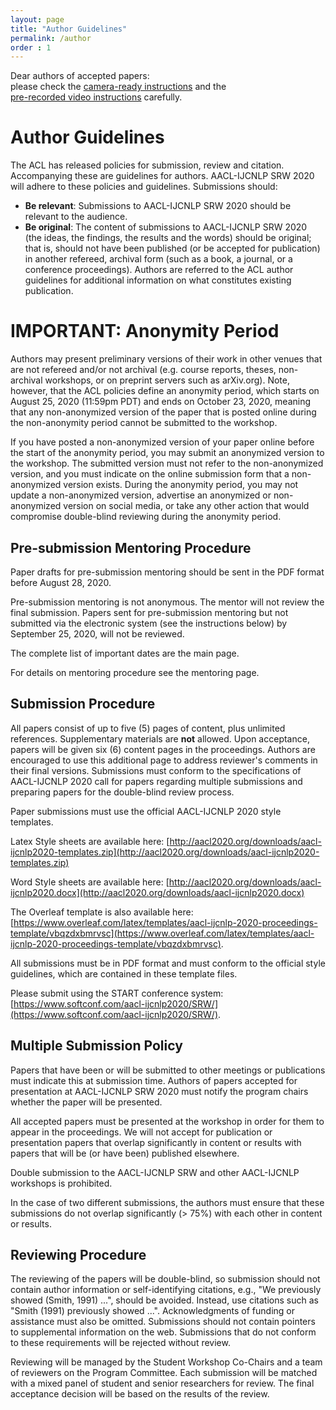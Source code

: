 ```yaml
---
layout: page
title: "Author Guidelines"
permalink: /author
order : 1
---
```


<div id="side-table-wrapper" style="width:70%;">
 Dear authors of accepted papers: <br> 
 please check the <a href="https://aacl2020-srw.github.io/camera_ready">camera-ready instructions</a> and the <a href="https://aacl2020-srw.github.io/pre_recorded_video">pre-recorded video instructions</a> carefully.
</div>


# Author Guidelines
The ACL has released policies for submission, review and citation. Accompanying these are guidelines for authors. AACL-IJCNLP SRW 2020 will adhere to these policies and guidelines. Submissions should:

- __Be relevant__: Submissions to AACL-IJCNLP SRW 2020 should be relevant to the audience.
- __Be original__: The content of submissions to AACL-IJCNLP SRW 2020 (the ideas, the findings, the results and the words) should be original; that is, should not have been published (or be accepted for publication) in another refereed, archival form (such as a book, a journal, or a conference proceedings). Authors are referred to the ACL author guidelines for additional information on what constitutes existing publication.

# IMPORTANT: Anonymity Period

Authors may present preliminary versions of their work in other venues that are not refereed and/or not archival (e.g. course reports, theses, non-archival workshops, or on preprint servers such as arXiv.org). Note, however, that the ACL policies define an anonymity period, which starts on August 25, 2020 (11:59pm PDT) and ends on October 23, 2020, meaning that any non-anonymized version of the paper that is posted online during the non-anonymity period cannot be submitted to the workshop.

If you have posted a non-anonymized version of your paper online before the start of the anonymity period, you may submit an anonymized version to the workshop. The submitted version must not refer to the non-anonymized version, and you must indicate on the online submission form that a non-anonymized version exists. During the anonymity period, you may not update a non-anonymized version, advertise an anonymized or non-anonymized version on social media, or take any other action that would compromise double-blind reviewing during the anonymity period.

## Pre-submission Mentoring Procedure

Paper drafts for pre-submission mentoring should be sent in the PDF format before August 28, 2020. 

Pre-submission mentoring is not anonymous. The mentor will not review the final submission. Papers sent for pre-submission mentoring but not submitted via the electronic system (see the instructions below) by September 25, 2020, will not be reviewed.

The complete list  of important dates are the main page. 

For details on mentoring procedure see the mentoring page.

## Submission Procedure

All papers consist of up to five (5) pages of content, plus unlimited references. Supplementary materials are __not__ allowed. Upon acceptance, papers will be given six (6) content pages in the proceedings. Authors are encouraged to use this additional page to address reviewer's comments in their final versions. Submissions must conform to the specifications of AACL-IJCNLP 2020 call for papers regarding multiple submissions and preparing papers for the double-blind review process.

Paper submissions must use the official AACL-IJCNLP 2020 style templates. 

Latex Style sheets are available here: [http://aacl2020.org/downloads/aacl-ijcnlp2020-templates.zip](http://aacl2020.org/downloads/aacl-ijcnlp2020-templates.zip)

Word Style sheets are available here: [http://aacl2020.org/downloads/aacl-ijcnlp2020.docx](http://aacl2020.org/downloads/aacl-ijcnlp2020.docx)

The Overleaf template is also available here: [https://www.overleaf.com/latex/templates/aacl-ijcnlp-2020-proceedings-template/vbqzdxbmrvsc](https://www.overleaf.com/latex/templates/aacl-ijcnlp-2020-proceedings-template/vbqzdxbmrvsc).

All submissions must be in PDF format and must conform to the official style guidelines, which are contained in these template files.

Please submit using the START conference system: [https://www.softconf.com/aacl-ijcnlp2020/SRW/](https://www.softconf.com/aacl-ijcnlp2020/SRW/).

## Multiple Submission Policy

Papers that have been or will be submitted to other meetings or publications must indicate this at submission time. Authors of papers accepted for presentation at AACL-IJCNLP SRW 2020 must notify the program chairs whether the paper will be presented.

All accepted papers must be presented at the workshop in order for them to appear in the proceedings. We will not accept for publication or presentation papers that overlap significantly in content or results with papers that will be (or have been) published elsewhere.

Double submission to the AACL-IJCNLP SRW and other AACL-IJCNLP workshops is prohibited.

In the case of two different submissions, the authors must ensure that these submissions do not overlap significantly (> 75%) with each other in content or results.

## Reviewing Procedure

The reviewing of the papers will be double-blind, so submission should not contain author information or self-identifying citations, e.g., "We previously showed (Smith, 1991) ...", should be avoided. Instead, use citations such as "Smith (1991) previously showed ...". Acknowledgments of funding or assistance must also be omitted. Submissions should not contain pointers to supplemental information on the web. Submissions that do not conform to these requirements will be rejected without review.


Reviewing will be managed by the Student Workshop Co-Chairs and a team of reviewers on the Program Committee. Each submission will be matched with a mixed panel of student and senior researchers for review. The final acceptance decision will be based on the results of the review.





